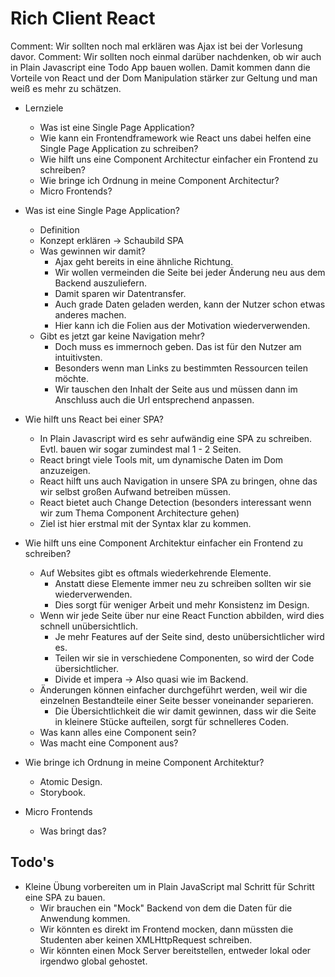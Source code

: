 # Rich Client React

Comment: Wir sollten noch mal erklären was Ajax ist bei der Vorlesung davor.
Comment: Wir sollten noch einmal darüber nachdenken, ob wir auch in Plain Javascript eine Todo App bauen wollen. Damit kommen dann die Vorteile von React und der Dom Manipulation stärker zur Geltung und man weiß es mehr zu schätzen.

- Lernziele
    - Was ist eine Single Page Application?
    - Wie kann ein Frontendframework wie React uns dabei helfen eine Single Page Application zu schreiben?
    - Wie hilft uns eine Component Architectur einfacher ein Frontend zu schreiben?
    - Wie bringe ich Ordnung in meine Component Architectur?
    - Micro Frontends?

- Was ist eine Single Page Application?
    - Definition
    - Konzept erklären -> Schaubild SPA
    - Was gewinnen wir damit?
        - Ajax geht bereits in eine ähnliche Richtung.
        - Wir wollen vermeinden die Seite bei jeder Änderung neu aus dem Backend auszuliefern.
        - Damit sparen wir Datentransfer.
        - Auch grade Daten geladen werden, kann der Nutzer schon etwas anderes machen.
        - Hier kann ich die Folien aus der Motivation wiederverwenden.
    - Gibt es jetzt gar keine Navigation mehr?
        - Doch muss es immernoch geben. Das ist für den Nutzer am intuitivsten. 
        - Besonders wenn man Links zu bestimmten Ressourcen teilen möchte.
        - Wir tauschen den Inhalt der Seite aus und müssen dann im Anschluss auch die Url entsprechend anpassen.
- Wie hilft uns React bei einer SPA?
    - In Plain Javascript wird es sehr aufwändig eine SPA zu schreiben. Evtl. bauen wir sogar zumindest mal 1 - 2 Seiten.
    - React bringt viele Tools mit, um dynamische Daten im Dom anzuzeigen.
    - React hilft uns auch Navigation in unsere SPA zu bringen, ohne das wir selbst großen Aufwand betreiben müssen.
    - React bietet auch Change Detection (besonders interessant wenn wir zum Thema Component Architecture gehen)
    - Ziel ist hier erstmal mit der Syntax klar zu kommen.
- Wie hilft uns eine Component Architektur einfacher ein Frontend zu schreiben?
    - Auf Websites gibt es oftmals wiederkehrende Elemente.
        - Anstatt diese Elemente immer neu zu schreiben sollten wir sie wiederverwenden.
        - Dies sorgt für weniger Arbeit und mehr Konsistenz im Design.
    - Wenn wir jede Seite über nur eine React Function abbilden, wird dies schnell unübersichtlich.
        - Je mehr Features auf der Seite sind, desto unübersichtlicher wird es.
        - Teilen wir sie in verschiedene Componenten, so wird der Code übersichtlicher.
        - Divide et impera -> Also quasi wie im Backend.
    - Änderungen können einfacher durchgeführt werden, weil wir die einzelnen Bestandteile einer Seite besser voneinander separieren.
        - Die Übersichtlichkeit die wir damit gewinnen, dass wir die Seite in kleinere Stücke aufteilen, sorgt für schnelleres Coden.
    - Was kann alles eine Component sein?
    - Was macht eine Component aus?
- Wie bringe ich Ordnung in meine Component Architektur?
    - Atomic Design.
    - Storybook.
- Micro Frontends
    - Was bringt das?

## Todo's

- Kleine Übung vorbereiten um in Plain JavaScript mal Schritt für Schritt eine SPA zu bauen.
    - Wir brauchen ein "Mock" Backend von dem die Daten für die Anwendung kommen.
    - Wir könnten es direkt im Frontend mocken, dann müssten die Studenten aber keinen XMLHttpRequest schreiben.
    - Wir könnten einen Mock Server bereitstellen, entweder lokal oder irgendwo global gehostet.
